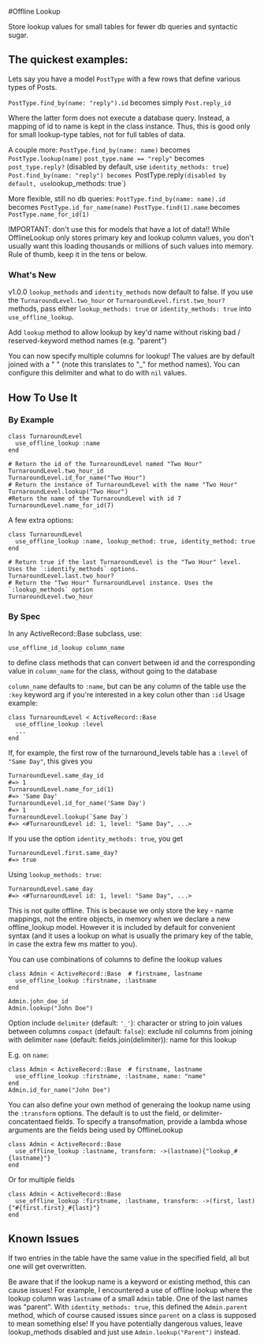 #Offline Lookup

Store lookup values for small tables for fewer db queries and syntactic sugar.

## The quickest examples:
Lets say you have a model `PostType` with a few rows that define various types of Posts.

`PostType.find_by(name: "reply").id`
becomes simply
`Post.reply_id`

Where the latter form does not execute a database query. Instead, a mapping of id to name is kept in the class instance. Thus, this is good only for small lookup-type tables, not for full tables of data.

A couple more:
`PostType.find_by(name: name)` becomes `PostType.lookup(name)`
`post_type.name == "reply"` becomes `post_type.reply?` (disabled by default, use `identity_methods: true`)
`Post.find_by(name: "reply") becomes `PostType.reply` (disabled by default, use `lookup_methods: true`)

More flexible, still no db queries:
`PostType.find_by(name: name).id` becomes `PostType.id_for_name(name)`
`PostType.find(1).name` becomes `PostType.name_for_id(1)`

IMPORTANT: don't use this for models that have a lot of data!! While OfflineLookup only stores primary key and lookup column values, you don't usually want this loading thousands or millions of such values into memory. Rule of thumb, keep it in the tens or below.

### What's New

v1.0.0
`lookup_methods` and `identity_methods` now default to false. If you use the `TurnaroundLevel.two_hour` or `TurnaroundLevel.first.two_hour?` methods, pass either `lookup_methods: true` or `identity_methods: true` into `use_offline_lookup`.

Add `lookup` method to allow lookup by key'd name without risking bad / reserved-keyword method names (e.g. "parent")

You can now specify multiple columns for lookup! The values are by default joined with a " " (note this translates to "_" for method names). You can configure this delimiter and what to do with `nil` values.



## How To Use It

### By Example

```
class TurnaroundLevel
  use_offline_lookup :name
end

# Return the id of the TurnaroundLevel named "Two Hour"
TurnaroundLevel.two_hour_id
TurnaroundLevel.id_for_name("Two Hour")
# Return the instance of TurnaroundLevel with the name "Two Hour"
TurnaroundLevel.lookup("Two Hour")
#Return the name of the TurnaroundLevel with id 7
TurnaroundLevel.name_for_id(7)
```

A few extra options:
```
class TurnaroundLevel
  use_offline_lookup :name, lookup_method: true, identity_method: true
end

# Return true if the last TurnaroundLevel is the "Two Hour" level. Uses the `:identify_methods` options.
TurnaroundLevel.last.two_hour?
# Return the "Two Hour" TurnaroundLevel instance. Uses the `:lookup_methods` option
TurnaroundLevel.two_hour

```

### By Spec

In any ActiveRecord::Base subclass, use:

`use_offline_id_lookup column_name`

to define class methods that can convert between id and the corresponding
value in `column_name` for the class, without going to the database

`column_name` defaults to `:name`, but can be any column of the table
use the `:key` keyword arg if you're interested in a key colun other than `:id`
Usage example:

```
class TurnaroundLevel < ActiveRecord::Base
  use_offline_lookup :level
  ...
end
```

If, for example, the first row of the turnaround_levels table has a `:level` of `"Same Day"`, this gives you

```
TurnaroundLevel.same_day_id
#=> 1
TurnaroundLevel.name_for_id(1)
#=> 'Same Day'
TurnaroundLevel.id_for_name('Same Day')
#=> 1
TurnaroundLevel.lookup(`Same Day`)
#=> <#TurnaroundLevel id: 1, level: "Same Day", ...>
```

If you use the option `identity_methods: true`, you get

```
TurnaroundLevel.first.same_day?
#=> true
```

Using `lookup_methods: true`:

```
TurnaroundLevel.same_day
#=> <#TurnaroundLevel id: 1, level: "Same Day", ...>
```

This is not quite offline. This is because we only store the key - name mappings, not the entire objects, in memory when we declare a new offline_lookup model. However it is included by default for convenient syntax (and it uses a lookup on what is usually the primary key of the table, in case the extra few ms matter to you).


You can use combinations of columns to define the lookup values

```
class Admin < ActiveRecord::Base  # firstname, lastname
  use_offline_lookup :firstname, :lastname
end

Admin.john_doe_id
Admin.lookup("John Doe")
```

Option include
`delimiter` (default: `'_'`): character or string to join values between columns
`compact` (default: `false`): exclude nil columns from joining with delimiter
`name` (default: fields.join(delimiter)): name for this lookup

E.g. on `name`:
```
class Admin < ActiveRecord::Base  # firstname, lastname
  use_offline_lookup :firstname, :lastname, name: "name"
end
Admin.id_for_name("John Doe")
```

You can also define your own method of generaing the lookup name using the `:transform` options. The default is to ust the field, or delimiter-concatentaed fields. To specify a transofmation, provide a lambda whose arguments are the fields being used by OfflineLookup

```
class Admin < ActiveRecord::Base
  use_offline_lookup :lastname, transform: ->(lastname){"lookup_#{lastname}"}
end
```

Or for multiple fields
```
class Admin < ActiveRecord::Base
  use_offline_lookup :firstname, :lastname, transform: ->(first, last){"#{first.first}_#{last}"}
end
```

## Known Issues

If two entries in the table have the same value in the specified field, all but one will get overwritten.

Be aware that if the lookup name is a keyword or existing method, this can cause issues! For example, I encountered a use of offline lookup where the lookup column was `lastname` of a small `Admin` table. One of the last names was "parent". With `identity_methods: true`, this defined the `Admin.parent` method, which of course caused issues since `parent` on a class is supposed to mean something else! If you have potentially dangerous values, leave lookup_methods disabled and just use `Admin.lookup("Parent")` instead.
